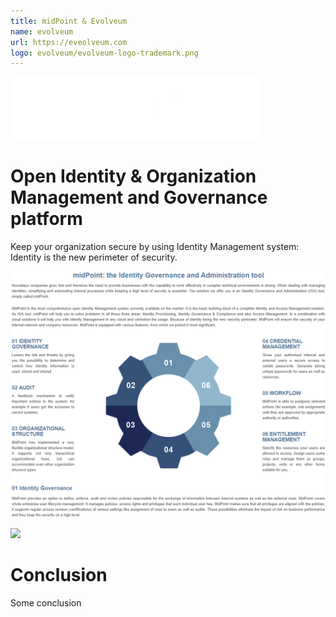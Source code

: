 ```yaml
---
title: midPoint & Evolveum
name: evolveum
url: https://eveolveum.com
logo: evolveum/evolveum-logo-trademark.png
---
```


<img style="background-color:#4E769A" src="evolveum/midPoint.png"/>

# Open Identity & Organization Management and Governance platform
Keep your organization secure by using Identity Management system: Identity is the new perimeter of security.

![](evolveum/midPointSummary.png)

![](https://lastfm-img2.akamaized.net/i/u/avatar170s/17ac087f23bf4c21cc399a6696bda616.jpg)

# Conclusion
Some conclusion
